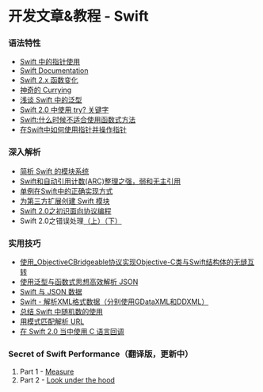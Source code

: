 # 开发文章&教程 - Swift

### 语法特性
- [Swift 中的指针使用][1]
- [Swift Documentation][2]
- [Swift 2.x 函数变化][3]
- [神奇的 Currying][4]
- [浅谈 Swift 中的泛型][5]
- [Swift 2.0 中使用 try? 关键字][6]
- [Swift:什么时候不适合使用函数式方法][7]
- [在Swift中如何使用指针并操作指针][8]

### 深入解析
- [简析 Swift 的模块系统][9]
- [Swift和自动引用计数(ARC)整理之强，弱和无主引用][10]
- [单例在Swift中的正确实现方式][11]
- [为第三方扩展创建 Swift 模块][12]
- [Swift 2.0之初识面向协议编程][13]
- Swift 2.0之错误处理[（上）][14][（下）][15]

### 实用技巧
- [使用\_ObjectiveCBridgeable协议实现Objective-C类与Swift结构体的无缝互转][16]
- [使用泛型与函数式思想高效解析 JSON][17]
- [Swift 与 JSON 数据][18]
- [Swift - 解析XML格式数据（分别使用GDataXML和DDXML）][19]
- [总结 Swift 中随机数的使用][20]
- [用模式匹配解析 URL][21]
- [在 Swift 2.0 当中使用 C 语言回调][22]

### Secret of Swift Performance（翻译版，更新中）
1. Part 1 - [Measure][23]
2. Part 2 - [Look under the hood][24]

[1]:	http://onevcat.com/2015/01/swift-pointer/
[2]:	http://nshipster.cn/swift-documentation/
[3]:	http://conanwhf.gitcafe.io/2015/11/02/Swift%202.x%20Function/
[4]:	http://swiftcafe.io/2015/10/23/swift-daily-currying/?hmsr=toutiao.io&utm_medium=toutiao.io&utm_source=toutiao.io
[5]:	http://swift.gg/2015/09/16/swift-generics/ "浅谈 Swift 中的泛型"
[6]:	http://swift.gg/2015/08/31/swift-2-lets-try/ "Swift 2.0 中使用 try? 关键字"
[7]:	http://swift.gg/2015/08/28/swift_when_the_functional_approach_is_not_right/ "Swift:什么时候不适合使用函数式方法"
[8]:	https://github.com/icepy/_posts/issues/3
[9]:	http://www.cocoachina.com/industry/20140621/8904.html
[10]:	http://www.devtf.cn/?p=462
[11]:	http://www.devtf.cn/?p=937
[12]:	http://andelf.github.io/blog/2015/01/23/swift-3rd-library-install-as-swift-modules/
[13]:	http://www.swiftyper.com/Swift/introducing-protocol-oriented-programming-in-swift-2.html "Swift 2.0之初识面向协议编程"
[14]:	http://www.swiftyper.com/Swift/swift2_error_handling.html
[15]:	http://www.swiftyper.com/Swift/swift2_error_handling_part_2.html
[16]:	http://southpeak.github.io/blog/2015/10/26/objectivecbridgeable-protocol-for-objectivec-class-and-swift-struct/?hmsr=toutiao.io&utm_medium=toutiao.io&utm_source=toutiao.io
[17]:	http://codebuild.me/2015/09/14/efficient-json-in-swift-with-functional-concepts-and-generics/
[18]:	http://swiftcafe.io/2015/07/18/swift-json/
[19]:	http://www.hangge.com/blog/cache/detail_646.html
[20]:	http://www.cocoachina.com/swift/20151013/13624.html
[21]:	http://swift.gg/2015/09/15/urls-and-pattern-matching/
[22]:	http://swift.gg/2015/11/11/c-callbacks-in-swift/ "在 Swift 2.0 当中使用 C 语言回调"
[23]:	http://southpeak.github.io/blog/2015/11/05/secret-of-swift-performance-part-1/
[24]:	http://southpeak.github.io/blog/2015/11/05/secret-of-swift-performance-part-2/
